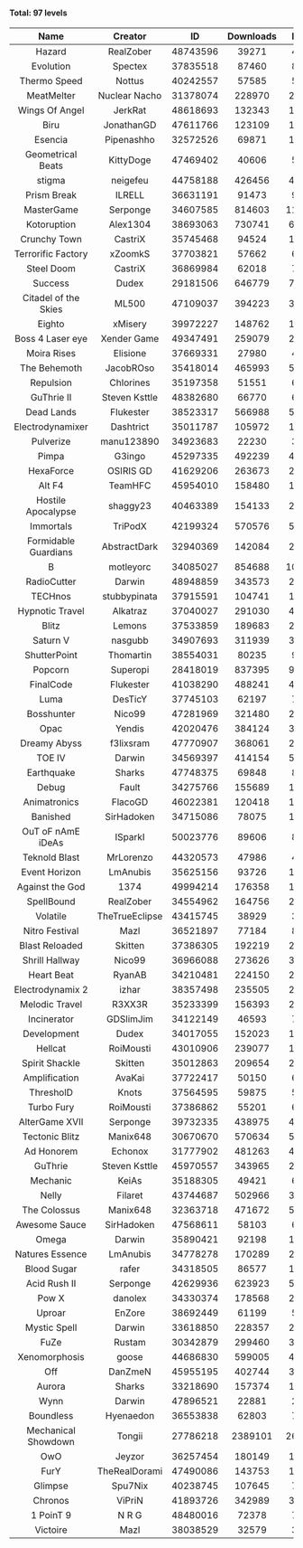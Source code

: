 #### Total: 97 levels

| Name | Creator | ID | Downloads | Likes |
|:---:|:---:|:---:|:---:|:---:|
| Hazard | RealZober | 48743596 | 39271 | 4337
| Evolution | Spectex | 37835518 | 87460 | 8785
| Thermo Speed | Nottus | 40242557 | 57585 | 5314
| MeatMelter | Nuclear Nacho | 31378074 | 228970 | 24308
| Wings Of Angel | JerkRat | 48618693 | 132343 | 14197
| Biru | JonathanGD | 47611766 | 123109 | 19635
| Esencia | Pipenashho | 32572526 | 69871 | 10348
| Geometrical Beats | KittyDoge | 47469402 | 40606 | 5215
| stigma | neigefeu | 44758188 | 426456 | 48940
| Prism Break | ILRELL | 36631191 | 91473 | 9648
| MasterGame | Serponge | 34607585 | 814603 | 110590
| Kotoruption | Alex1304 | 38693063 | 730741 | 64765
| Crunchy Town | CastriX | 35745468 | 94524 | 13193
| Terrorific Factory | xZoomkS | 37703821 | 57662 | 6011
| Steel Doom | CastriX | 36869984 | 62018 | 7592
| Success | Dudex | 29181506 | 646779 | 74179
| Citadel of the Skies | ML500 | 47109037 | 394223 | 30922
| Eighto | xMisery | 39972227 | 148762 | 13037
| Boss 4 Laser eye | Xender Game | 49347491 | 259079 | 22753
| Moira Rises | Elisione | 37669331 | 27980 | 4305
| The Behemoth | JacobROso | 35418014 | 465993 | 53808
| Repulsion | Chlorines | 35197358 | 51551 | 6886
| GuThrie II | Steven Ksttle | 48382680 | 66770 | 6787
| Dead Lands | Flukester | 38523317 | 566988 | 57762
| Electrodynamixer | Dashtrict | 35011787 | 105972 | 15565
| Pulverize | manu123890 | 34923683 | 22230 | 3556
| Pimpa | G3ingo | 45297335 | 492239 | 40476
| HexaForce | OSIRIS GD | 41629206 | 263673 | 20587
| Alt F4 | TeamHFC | 45954010 | 158480 | 13085
| Hostile Apocalypse | shaggy23 | 40463389 | 154133 | 24062
| Immortals | TriPodX | 42199324 | 570576 | 50047
| Formidable Guardians | AbstractDark | 32940369 | 142084 | 20589
| B | motleyorc | 34085027 | 854688 | 108471
| RadioCutter | Darwin | 48948859 | 343573 | 23556
| TECHnos | stubbypinata | 37915591 | 104741 | 12053
| Hypnotic Travel | Alkatraz | 37040027 | 291030 | 41662
| Blitz | Lemons | 37533859 | 189683 | 23208
| Saturn V | nasgubb | 34907693 | 311939 | 39114
| ShutterPoint | Thomartin | 38554031 | 80235 | 9152
| Popcorn | Superopi | 28418019 | 837395 | 94704
| FinalCode | Flukester | 41038290 | 488241 | 48054
| Luma | DesTicY | 37745103 | 62197 | 7891
| Bosshunter | Nico99 | 47281969 | 321480 | 29440
| Opac | Yendis | 42020476 | 384124 | 37620
| Dreamy Abyss | f3lixsram | 47770907 | 368061 | 28747
| TOE IV | Darwin | 34569397 | 414154 | 50355
| Earthquake  | Sharks | 47748375 | 69848 | 8487
| Debug | Fault | 34275766 | 155689 | 19347
| Animatronics | FlacoGD | 46022381 | 120418 | 12379
| Banished | SirHadoken | 34715086 | 78075 | 10018
| OuT oF nAmE iDeAs | ISparkI | 50023776 | 89606 | 8199
| Teknold Blast | MrLorenzo | 44320573 | 47986 | 4803
| Event Horizon | LmAnubis | 35625156 | 93726 | 11600
| Against the God | 1374 | 49994214 | 176358 | 15801
| SpellBound | RealZober | 34554962 | 164756 | 22304
| Volatile | TheTrueEclipse | 43415745 | 38929 | 3948
| Nitro Festival | Mazl | 36521897 | 77184 | 8223
| Blast Reloaded | Skitten | 37386305 | 192219 | 21142
| Shrill Hallway | Nico99 | 36966088 | 273626 | 36900
| Heart Beat | RyanAB | 34210481 | 224150 | 28007
| Electrodynamix 2 | izhar | 38357498 | 235505 | 29288
| Melodic Travel | R3XX3R | 35233399 | 156393 | 27773
| Incinerator | GDSlimJim | 34122149 | 46593 | 7087
| Development | Dudex | 34017055 | 152023 | 17438
| Hellcat | RoiMousti | 43010906 | 239077 | 17196
| Spirit Shackle | Skitten | 35012863 | 209654 | 28135
| Amplification | AvaKai | 37722417 | 50150 | 6130
| ThresholD | Knots | 37564595 | 59875 | 5168
| Turbo Fury | RoiMousti | 37386862 | 55201 | 6456
| AlterGame XVII | Serponge | 39732335 | 438975 | 47289
| Tectonic Blitz | Manix648 | 30670670 | 570634 | 58405
| Ad Honorem | Echonox | 31777902 | 481263 | 49322
| GuThrie | Steven Ksttle | 45970557 | 343965 | 25824
| Mechanic | KeiAs | 35188305 | 49421 | 6170
| Nelly | Filaret | 43744687 | 502966 | 35037
| The Colossus | Manix648 | 32363718 | 471672 | 50410
| Awesome Sauce | SirHadoken | 47568611 | 58103 | 6801
| Omega | Darwin | 35890421 | 92198 | 11605
| Natures Essence | LmAnubis | 34778278 | 170289 | 22336
| Blood Sugar | rafer | 34318505 | 86577 | 11485
| Acid Rush II | Serponge | 42629936 | 623923 | 52233
| Pow X | danolex | 34330374 | 178568 | 27840
| Uproar | EnZore | 38692449 | 61199 | 5848
| Mystic Spell | Darwin | 33618850 | 228357 | 25878
| FuZe | Rustam | 30342879 | 299460 | 30313
| Xenomorphosis | goose | 44686830 | 599005 | 43813
| Off | DanZmeN | 45955195 | 402744 | 34169
| Aurora | Sharks | 33218690 | 157374 | 16592
| Wynn | Darwin | 47896521 | 22881 | 2910
| Boundless | Hyenaedon | 36553838 | 62803 | 7949
| Mechanical Showdown | Tongii | 27786218 | 2389101 | 260022
| OwO | Jeyzor | 36257454 | 180149 | 19696
| FurY | TheRealDorami | 47490086 | 143753 | 15706
| Glimpse | Spu7Nix | 40238745 | 107645 | 7353
| Chronos | ViPriN | 41893726 | 342989 | 31027
| 1 PoinT 9 | N R G | 48480016 | 72378 | 7178
| Victoire | Mazl | 38038529 | 32579 | 3539

